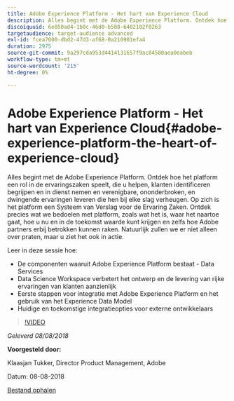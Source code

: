 ```yaml
---
title: Adobe Experience Platform - Het hart van Experience Cloud
description: Alles begint met de Adobe Experience Platform. Ontdek hoe het platform een rol in de ervaringszaken speelt, die u helpen, klanten identificeren begrijpen en in dienst nemen en verenigbare, ononderbroken, en dwingende ervaringen leveren die hen bij elke slag verheugen.
discoiquuid: 6e050ad4-1b0c-46d0-b588-6402102f0263
targetaudience: target-audience advanced
exl-id: fcea7000-dbd2-47d3-af68-0a210901efa4
duration: 2975
source-git-commit: 9a297cda953d4414131657f9ac84580aea0eabeb
workflow-type: tm+mt
source-wordcount: '215'
ht-degree: 0%

---
```


# Adobe Experience Platform - Het hart van Experience Cloud{#adobe-experience-platform-the-heart-of-experience-cloud}

Alles begint met de Adobe Experience Platform. Ontdek hoe het platform een rol in de ervaringszaken speelt, die u helpen, klanten identificeren begrijpen en in dienst nemen en verenigbare, ononderbroken, en dwingende ervaringen leveren die hen bij elke slag verheugen. Op zich is het platform een Systeem van Verslag voor de Ervaring Zaken.  Ontdek precies wat we bedoelen met platform, zoals wat het is, waar het naartoe gaat, hoe u nu en in de toekomst waarde kunt krijgen en zelfs hoe Adobe partners erbij betrokken kunnen raken. Natuurlijk zullen we er niet alleen over praten, maar u ziet het ook in actie.

Leer in deze sessie hoe:

* De componenten waaruit Adobe Experience Platform bestaat - Data Services
* Data Science Workspace verbetert het ontwerp en de levering van rijke ervaringen van klanten aanzienlijk
* Eerste stappen voor integratie met Adobe Experience Platform en het gebruik van het Experience Data Model
* Huidige en toekomstige integratieopties voor externe ontwikkelaars

>[!VIDEO](https://video.tv.adobe.com/v/23270/?quality=9)

*Geleverd 08/08/2018*

**Voorgesteld door:**

Klaasjan Tukker, Director Product Management, Adobe

Datum: 08-08-2018

[Bestand ophalen](assets/20180808-gems-adobe+cloud+platform-experience+system+of+record-1.pdf)

<!--
[Get back to the Overview](https://helpx.adobe.com/experience-manager/kt/eseminars/gems/aem-index.html)
-->
